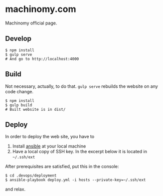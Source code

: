 # machinomy.com
Machinomy official page.

## Develop

    $ npm install
    $ gulp serve
    # And go to http://localhost:4000
    
## Build

Not necessary, actually, to do that. `gulp serve` rebuilds the website on any code change.

    $ npm install
    $ gulp build
    # Built website is in dist/
     
## Deploy

In order to deploy the web site, you have to
1. Install [ansible](https://www.ansible.com) at your local machine
2. Have a local copy of SSH key. In the excerpt below it is located in `~/.ssh/ext`

After prerequisites are satisfied, put this in the console:

    $ cd .devops/deployment
    $ ansible-playbook deploy.yml -i hosts --private-key=~/.ssh/ext
    
and relax.
